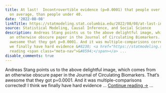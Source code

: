 ```yaml
---
title: At last!  Incontrovertible evidence (p=0.0001) that people over 40 are older,
  on average, than people under 40.
date: '2022-08-08'
linkTitle: https://statmodeling.stat.columbia.edu/2022/08/08/at-last-incontrovertible-evidence-that-people-over-40-are-older-on-average-than-people-under-40/
source: Statistical Modeling, Causal Inference, and Social Science
description: Andreas Stang points us to the above delightful image, which comes from
  an otherwise obscure paper in the Journal of Circulating Biomarkers. That&#8217;s
  awesome that they got p=0.0001. And it was multiple-comparisons corrected! I think
  we finally have hard evidence &#8230; <a href="https://statmodeling.stat.columbia.edu/2022/08/08/at-last-incontrovertible-evidence-that-people-over-40-are-older-on-average-than-people-under-40/">Continue
  reading <span class="meta-nav">&#8594;</span></a> ...
disable_comments: true
---
```

Andreas Stang points us to the above delightful image, which comes from an otherwise obscure paper in the Journal of Circulating Biomarkers. That&#8217;s awesome that they got p=0.0001. And it was multiple-comparisons corrected! I think we finally have hard evidence &#8230; <a href="https://statmodeling.stat.columbia.edu/2022/08/08/at-last-incontrovertible-evidence-that-people-over-40-are-older-on-average-than-people-under-40/">Continue reading <span class="meta-nav">&#8594;</span></a> ...